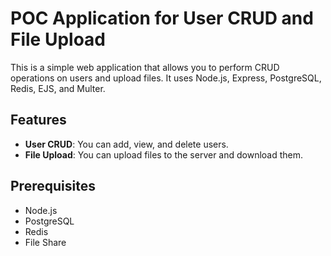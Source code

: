 # POC Application for User CRUD and File Upload 

This is a simple web application that allows you to perform CRUD operations on users and upload files. It uses Node.js, Express, PostgreSQL, Redis, EJS, and Multer.

## Features

- **User CRUD**: You can add, view, and delete users.
- **File Upload**: You can upload files to the server and download them.

## Prerequisites

- Node.js
- PostgreSQL
- Redis
- File Share
